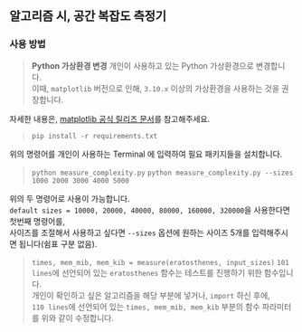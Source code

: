 ## 알고리즘 시, 공간 복잡도 측정기

### 사용 방법

> **Python 가상환경 변경**
개인이 사용하고 있는 Python 가상환경으로 변경합니다.  
이때, `matplotlib` 버전으로 인해, `3.10.x` 이상의 가상환경을 사용하는 것을 권장합니다.  

자세한 내용은, [matplotlib 공식 릴리즈 문서](https://discourse.matplotlib.org/t/matplotlib-announce-ann-matplotlib-3-10-0/25601)를 참고해주세요.  

> `pip install -r requirements.txt`

위의 명령어를 개인이 사용하는 Terminal 에 입력하여 필요 패키지들을 설치합니다.  

> `python measure_complexity.py`
> `python measure_complexity.py --sizes 1000 2000 3000 4000 5000`

위의 두 명령어로 사용이 가능합니다.  
`default sizes = 10000, 20000, 40000, 80000, 160000, 320000`을 사용한다면 첫번째 명령어를,  
사이즈를 조절해서 사용하고 싶다면 `--sizes` 옵션에 원하는 사이즈 5개를 입력해주시면 됩니다(쉼표 구분 없음).  

> `times, mem_mib, mem_kib = measure(eratosthenes, input_sizes)`
`101 lines`에 선언되어 있는 `eratosthenes` 함수는 테스트를 진행하기 위한 함수입니다.  
개인이 확인하고 싶은 알고리즘을 해당 부분에 넣거나, `import` 하신 후에,  
`110 lines`에 선언되어 있는 `times, mem_mib, mem_kib` 부분의 함수 파라미터를 위와 같이 수정합니다.
